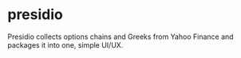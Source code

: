 # presidio
Presidio collects options chains and Greeks from Yahoo Finance and packages it into one, simple UI/UX.
